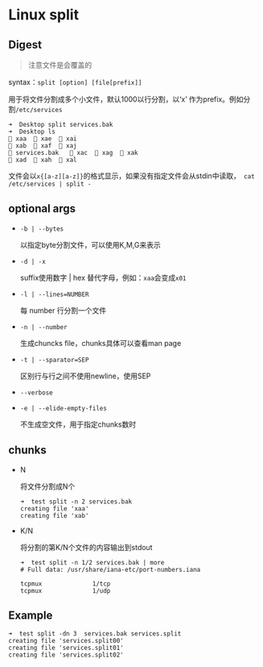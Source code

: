 # Linux split

## Digest

> 注意文件是会覆盖的

syntax：`split [option] [file[prefix]]`

用于将文件分割成多个小文件，默认1000以行分割，以‘x’ 作为prefix。例如分割`/etc/services`

```
➜  Desktop split services.bak 
➜  Desktop ls
 xaa   xae   xai
 xab   xaf   xaj  
 services.bak    xac   xag   xak  
 xad   xah   xal
```

文件会以`x{[a-z][a-z]}`的格式显示，如果没有指定文件会从stdin中读取，` cat /etc/services | split -`

## optional args

- `-b | --bytes`

  以指定byte分割文件，可以使用K,M,G来表示

- `-d | -x`

  suffix使用数字 | hex 替代字母，例如：`xaa`会变成`x01`

- `-l | --lines=NUMBER`

  每 number 行分割一个文件

- `-n | --number`

  生成chuncks file，chunks具体可以查看man page

- `-t | --sparator=SEP`

  区别行与行之间不使用newline，使用SEP

- `--verbose`

- `-e | --elide-empty-files`

  不生成空文件，用于指定chunks数时

## chunks

- N

  将文件分割成N个

  ```
  ➜  test split -n 2 services.bak 
  creating file 'xaa'
  creating file 'xab'
  ```

- K/N

  将分割的第K/N个文件的内容输出到stdout

  ```
  ➜  test split -n 1/2 services.bak | more
  # Full data: /usr/share/iana-etc/port-numbers.iana
  
  tcpmux              1/tcp
  tcpmux              1/udp
  ```

## Example

```
➜  test split -dn 3  services.bak services.split
creating file 'services.split00'
creating file 'services.split01'
creating file 'services.split02'
```

